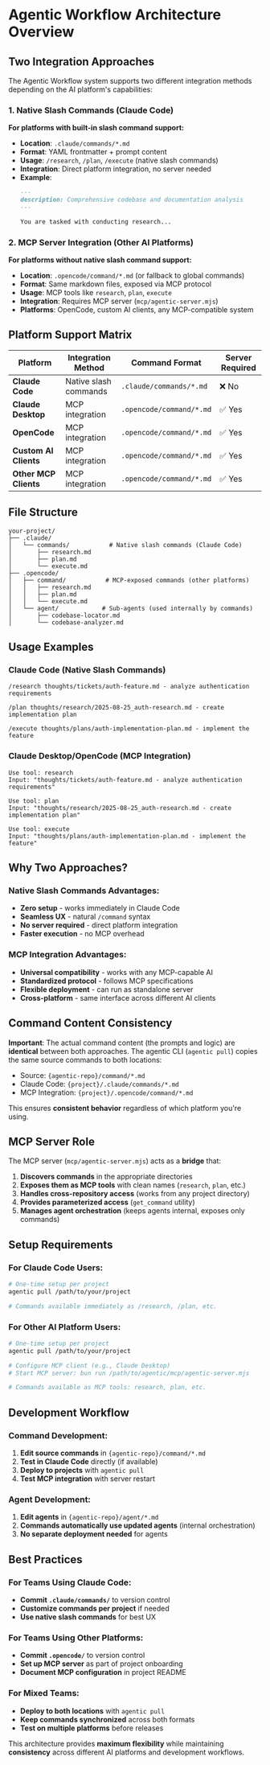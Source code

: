 # Agentic Workflow Architecture Overview

## Two Integration Approaches

The Agentic Workflow system supports two different integration methods depending on the AI platform's capabilities:

### 1. Native Slash Commands (Claude Code)

**For platforms with built-in slash command support:**

- **Location**: `.claude/commands/*.md`
- **Format**: YAML frontmatter + prompt content
- **Usage**: `/research`, `/plan`, `/execute` (native slash commands)
- **Integration**: Direct platform integration, no server needed
- **Example**:
  ```markdown
  ---
  description: Comprehensive codebase and documentation analysis
  ---
  
  You are tasked with conducting research...
  ```

### 2. MCP Server Integration (Other AI Platforms)

**For platforms without native slash command support:**

- **Location**: `.opencode/command/*.md` (or fallback to global commands)
- **Format**: Same markdown files, exposed via MCP protocol
- **Usage**: MCP tools like `research`, `plan`, `execute`
- **Integration**: Requires MCP server (`mcp/agentic-server.mjs`)
- **Platforms**: OpenCode, custom AI clients, any MCP-compatible system

## Platform Support Matrix

| Platform | Integration Method | Command Format | Server Required |
|----------|-------------------|----------------|-----------------|
| **Claude Code** | Native slash commands | `.claude/commands/*.md` | ❌ No |
| **Claude Desktop** | MCP integration | `.opencode/command/*.md` | ✅ Yes |
| **OpenCode** | MCP integration | `.opencode/command/*.md` | ✅ Yes |
| **Custom AI Clients** | MCP integration | `.opencode/command/*.md` | ✅ Yes |
| **Other MCP Clients** | MCP integration | `.opencode/command/*.md` | ✅ Yes |

## File Structure

```
your-project/
├── .claude/
│   └── commands/           # Native slash commands (Claude Code)
│       ├── research.md
│       ├── plan.md
│       └── execute.md
├── .opencode/
│   ├── command/           # MCP-exposed commands (other platforms)
│   │   ├── research.md
│   │   ├── plan.md
│   │   └── execute.md
│   └── agent/            # Sub-agents (used internally by commands)
│       ├── codebase-locator.md
│       └── codebase-analyzer.md
```

## Usage Examples

### Claude Code (Native Slash Commands)
```
/research thoughts/tickets/auth-feature.md - analyze authentication requirements

/plan thoughts/research/2025-08-25_auth-research.md - create implementation plan

/execute thoughts/plans/auth-implementation-plan.md - implement the feature
```

### Claude Desktop/OpenCode (MCP Integration)
```
Use tool: research
Input: "thoughts/tickets/auth-feature.md - analyze authentication requirements"

Use tool: plan  
Input: "thoughts/research/2025-08-25_auth-research.md - create implementation plan"

Use tool: execute
Input: "thoughts/plans/auth-implementation-plan.md - implement the feature"
```

## Why Two Approaches?

### Native Slash Commands Advantages:
- **Zero setup** - works immediately in Claude Code
- **Seamless UX** - natural `/command` syntax
- **No server required** - direct platform integration
- **Faster execution** - no MCP overhead

### MCP Integration Advantages:
- **Universal compatibility** - works with any MCP-capable AI
- **Standardized protocol** - follows MCP specifications
- **Flexible deployment** - can run as standalone server
- **Cross-platform** - same interface across different AI clients

## Command Content Consistency

**Important**: The actual command content (the prompts and logic) are **identical** between both approaches. The agentic CLI (`agentic pull`) copies the same source commands to both locations:

- Source: `{agentic-repo}/command/*.md`
- Claude Code: `{project}/.claude/commands/*.md`
- MCP Integration: `{project}/.opencode/command/*.md`

This ensures **consistent behavior** regardless of which platform you're using.

## MCP Server Role

The MCP server (`mcp/agentic-server.mjs`) acts as a **bridge** that:

1. **Discovers commands** in the appropriate directories
2. **Exposes them as MCP tools** with clean names (`research`, `plan`, etc.)
3. **Handles cross-repository access** (works from any project directory)
4. **Provides parameterized access** (`get_command` utility)
5. **Manages agent orchestration** (keeps agents internal, exposes only commands)

## Setup Requirements

### For Claude Code Users:
```bash
# One-time setup per project
agentic pull /path/to/your/project

# Commands available immediately as /research, /plan, etc.
```

### For Other AI Platform Users:
```bash
# One-time setup per project  
agentic pull /path/to/your/project

# Configure MCP client (e.g., Claude Desktop)
# Start MCP server: bun run /path/to/agentic/mcp/agentic-server.mjs

# Commands available as MCP tools: research, plan, etc.
```

## Development Workflow

### Command Development:
1. **Edit source commands** in `{agentic-repo}/command/*.md`
2. **Test in Claude Code** directly (if available)
3. **Deploy to projects** with `agentic pull`
4. **Test MCP integration** with server restart

### Agent Development:
1. **Edit agents** in `{agentic-repo}/agent/*.md`
2. **Commands automatically use updated agents** (internal orchestration)
3. **No separate deployment needed** for agents

## Best Practices

### For Teams Using Claude Code:
- **Commit `.claude/commands/`** to version control
- **Customize commands per project** if needed
- **Use native slash commands** for best UX

### For Teams Using Other Platforms:
- **Commit `.opencode/`** to version control  
- **Set up MCP server** as part of project onboarding
- **Document MCP configuration** in project README

### For Mixed Teams:
- **Deploy to both locations** with `agentic pull`
- **Keep commands synchronized** across both formats
- **Test on multiple platforms** before releases

This architecture provides **maximum flexibility** while maintaining **consistency** across different AI platforms and development workflows.